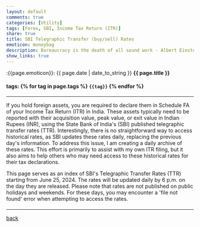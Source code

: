 ```yaml
---
layout: default
comments: true
categories: [Utility]
tags: [Forex, SBI, Income Tax Return (ITR)]
share: true
title: SBI Telegraphic Transfer (buy/sell) Rates
emoticon: moneybag
description: Bureaucracy is the death of all sound work - Albert Einstein
show_links: true
---
```

:{{page.emoticon}}: {{ page.date | date_to_string }} **{{ page.title }}**
#### tags: {% for tag in page.tags %} `{{tag}}` {% endfor %}
---
If you hold foreign assets, you are required to declare them in Schedule FA of your Income Tax Return (ITR) in India. These assets typically need to be reported with their acquisition value, peak value, or exit value in Indian Rupees (INR), using the State Bank of India's (SBI) published telegraphic transfer rates (TTR). Interestingly, there is no straightforward way to access historical rates, as SBI updates these rates daily, replacing the previous day's information. To address this issue, I am creating a daily archive of these rates. This effort is primarily to assist with my own ITR filing, but it also aims to help others who may need access to these historical rates for their tax declarations.

This page serves as an index of SBI's Telegraphic Transfer Rates (TTR) starting from June 25, 2024. The rates will be updated daily by 6 p.m. on the day they are released. Please note that rates are not published on public holidays and weekends. For these days, you may encounter a 'file not found' error when attempting to access the rates.

<style>
  .calendar { border-collapse: collapse; }
  .calendar th, .calendar td { border: 1px solid #ddd; padding: 5px; text-align: center; }
  .calendar th { background-color: #f2f2f2; }
  .weekend { color: #999; }
  .current-day { background-color: #e6f3ff; font-weight: bold; }
  #current-time { font-size: 0.9em; font-weight: bold; margin-bottom: 20px; }
</style>

<div id="current-time"></div>
<div id="calendar-container"></div>

<script>
const timeZoneOffsets = {
    'PST': 50400, 'PDT': 46800, 'MST': 46800, 'MDT': 43200, 'CST': 43200, 'CDT': 39600,
    'EST': 37800, 'EDT': 34200, 'AST': 34200, 'ADT': 30600, 'NST': 32400, 'NDT': 28800,
    'GMT': 19800, 'BST': 19800, 'CET': 16200, 'CEST': 16200, 'EET': 12600, 'EEST': 12600,
    'MSK': 9000, 'GST': 5400, 'PKT': 1800, 'IST': 0, 'HKT': -9000, 'JST': -12600,
    'ACST': -16200, 'ACDT': -19800, 'AEST': -19800, 'AEDT': -23400, 'NZST': -25200, 'NZDT': -28800
};

const CUTOFF_HOUR = 18; // 6 PM
const CUTOFF_MINUTE = 1; // 6:01 PM

function getISTTime() {
    const now = new Date();
    const serverZone = Intl.DateTimeFormat().resolvedOptions().timeZone;
    const offset = timeZoneOffsets[serverZone.split('/').pop().toUpperCase()] || 0;
    return new Date(now.getTime() + offset * 1000);
}

function isAfterCutoffTime(date) {
    return date.getHours() > CUTOFF_HOUR || (date.getHours() === CUTOFF_HOUR && date.getMinutes() >= CUTOFF_MINUTE);
}

function formatDate(date) {
    return date.toISOString().split('T')[0];
}

function updateCurrentTime() {
    const now = new Date();
    const istNow = getISTTime();
    const options = { 
        weekday: 'long', 
        year: 'numeric', 
        month: 'long', 
        day: 'numeric', 
        hour: '2-digit', 
        minute: '2-digit', 
        second: '2-digit', 
        timeZoneName: 'short'
    };

    const istFormattedDate = istNow.toLocaleString('en-US', {...options, timeZone: 'Asia/Kolkata'});
    document.getElementById('current-time').innerHTML = `
        <div>Current IST Time: ${istFormattedDate}</div>
    `;
}

function generateCalendar() {
    const istNow = getISTTime();
    const isAfterCutoff = isAfterCutoffTime(istNow);
    const startDate = new Date('2024-06-25T00:00:00+05:30');
    let currentDate = new Date(startDate);
    
    let calendarHTML = '';
    let currentMonth = '';

    const istDateString = formatDate(istNow);

    while (currentDate <= istNow) {
        const dateString = formatDate(currentDate);
        const month = currentDate.toLocaleString('default', { month: 'long', year: 'numeric' });
        const dayOfWeek = currentDate.getDay();
        const dayOfMonth = currentDate.getDate();

        if (month !== currentMonth) {
            if (currentMonth !== '') {
                calendarHTML += '</tr></table>';
            }
            currentMonth = month;
            calendarHTML += `<h2>${month}</h2>`;
            calendarHTML += '<table class="calendar"><tr>';
            calendarHTML += '<th>Sun</th><th>Mon</th><th>Tue</th><th>Wed</th><th>Thu</th><th>Fri</th><th>Sat</th>';
            calendarHTML += '</tr><tr>';
            
            for (let i = 0; i < dayOfWeek; i++) {
                calendarHTML += '<td></td>';
            }
        }

        if (dayOfWeek === 0 && dayOfMonth !== 1) {
            calendarHTML += '</tr><tr>';
        }

        let cellClass = [];
        if (dayOfWeek === 0 || dayOfWeek === 6) {
            cellClass.push('weekend');
        }
        if (dateString === istDateString && isAfterCutoff) {
            cellClass.push('current-day');
        }

        calendarHTML += `<td${cellClass.length ? ` class="${cellClass.join(' ')}"` : ''}>`;
        if (dayOfWeek > 0 && dayOfWeek < 6) {
            if (dateString < istDateString || (dateString === istDateString && isAfterCutoff)) {
                calendarHTML += `<a href="https://sbi-ttr.s3.ap-south-1.amazonaws.com/${dateString}.pdf" target="_blank">`;
                calendarHTML += dayOfMonth;
                calendarHTML += '</a>';
            } else {
                calendarHTML += dayOfMonth;
            }
        } else {
            calendarHTML += dayOfMonth;
        }
        calendarHTML += '</td>';

        currentDate.setDate(currentDate.getDate() + 1);
    }
    calendarHTML += '</tr></table>';

    document.getElementById('calendar-container').innerHTML = calendarHTML;
}

function logTimeInfo() {
    const istNow = getISTTime();
    console.log("Current Time Information:");
    console.log(`Server Time: ${new Date().toLocaleString()}`);
    console.log(`Detected Time Zone: ${Intl.DateTimeFormat().resolvedOptions().timeZone}`);
    console.log(`Adjusted IST Time: ${istNow.toLocaleString('en-US', { timeZone: 'Asia/Kolkata' })} IST`);
    console.log(`Is After Cutoff Time: ${isAfterCutoffTime(istNow)}`);
}

// Update current time, generate calendar and log time info on page load
updateCurrentTime();
generateCalendar();
logTimeInfo();

// Update current time every 30 seconds
setInterval(updateCurrentTime, 30000);

// Log time info every minute
setInterval(logTimeInfo, 60000);

// Optionally, regenerate calendar periodically (e.g., every hour)
setInterval(generateCalendar, 3600000);
</script>
---

[back]({{site.url}})
